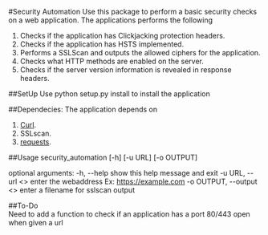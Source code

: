 #Security Automation
Use this package to perform a basic security checks on a web application.
The applications performs the following<br />
1. Checks if the application has Clickjacking protection headers.
2. Checks if the application has HSTS implemented.
3. Performs a SSLScan and outputs the allowed ciphers for the application.
4. Checks what HTTP methods are enabled on the server.
5.  Checks if the server version information is revealed in response headers.

##SetUp
Use python setup.py install to install the application

##Dependecies:
The application depends on <br />
1. [Curl](http://curl.haxx.se/).
2. SSLscan.
3. [requests](http://docs.python-requests.org/en/latest/).


##Usage
security_automation [-h] [-u URL] [-o OUTPUT]

optional arguments:
  -h, --help            show this help message and exit
  -u URL, --url <<url>>     enter the webaddress Ex: https://example.com
  -o OUTPUT, --output <<filename>>   enter a filename for sslscan output
<br />


##To-Do<br />
Need to add a function to check if an application has a port 80/443 open when given a url